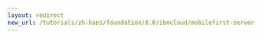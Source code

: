 ```yaml
---
layout: redirect
new_url: /tutorials/zh-hans/foundation/8.0/ibmcloud/mobilefirst-server-using-scripts-lbp/troubleshooting/
---
```


